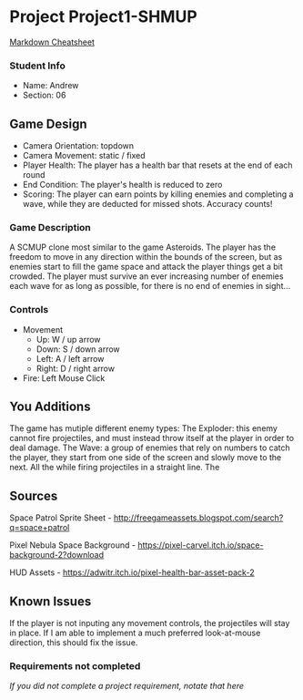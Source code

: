 # Project Project1-SHMUP

[Markdown Cheatsheet](https://github.com/adam-p/markdown-here/wiki/Markdown-Here-Cheatsheet)

### Student Info

-   Name: Andrew
-   Section: 06

## Game Design

-   Camera Orientation: topdown
-   Camera Movement: static / fixed
-   Player Health: The player has a health bar that resets at the end of each round
-   End Condition: The player's health is reduced to zero
-   Scoring: The player can earn points by killing enemies and completing a wave, while they are deducted for missed shots. Accuracy counts!

### Game Description
A SCMUP clone most similar to the game Asteroids. The player has the freedom to move in any direction within the bounds of the screen, but as enemies start to fill the game space and attack the player things get a bit crowded. The player must survive an ever increasing number of enemies each wave for as long as possible, for there is no end of enemies in sight...

### Controls

-   Movement
    -   Up: W / up arrow
    -   Down: S / down arrow
    -   Left: A / left arrow 
    -   Right: D / right arrow
-   Fire: Left Mouse Click

## You Additions

The game has mutiple different enemy types:
    The Exploder: this enemy cannot fire projectiles, and must instead throw itself at the player in order to deal damage.
    The Wave: a group of enemies that rely on numbers to catch the player, they start from one side of the screen and slowly move to the next. All the while firing projectiles in a straight line.
    The 

## Sources

Space Patrol Sprite Sheet -
http://freegameassets.blogspot.com/search?q=space+patrol

Pixel Nebula Space Background -
https://pixel-carvel.itch.io/space-background-2?download

HUD Assets - 
https://adwitr.itch.io/pixel-health-bar-asset-pack-2

## Known Issues

If the player is not inputing any movement controls, the projectiles will stay in place. If I am able to implement a much preferred look-at-mouse direction, this should fix the issue.

### Requirements not completed

_If you did not complete a project requirement, notate that here_

